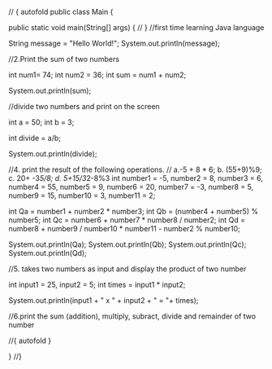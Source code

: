 // { autofold
public class Main {

public static void main(String[] args) {
// }
//first time learning Java language

String message = "Hello World!";
System.out.println(message);


//2.Print the sum of two numbers

int num1= 74;
int num2 = 36;
int sum = num1 + num2;

System.out.println(sum);

//divide two numbers and print on the screen

int a = 50;
int b = 3;

int divide = a/b;

System.out.println(divide);

//4. print the result of the following operations.
// a.-5 + 8 * 6; b. (55+9)%9; c. 20+ -3*5/8; d. 5+15/3*2-8%3
int number1 = -5,
number2 = 8,
number3 = 6,
number4 = 55,
number5 = 9,
number6 = 20,
number7 = -3,
number8 = 5,
number9 = 15,
number10 = 3,
number11 = 2;

int Qa = number1 + number2 * number3;
int Qb = (number4 + number5) % number5;
int Qc = number6 + number7 * number8 / number2;
int Qd = number8 + number9 / number10 * number11 - number2 % number10;

System.out.println(Qa);
System.out.println(Qb);
System.out.println(Qc);
System.out.println(Qd);

//5. takes two numbers as input and display the product of two number

int input1 = 25,
input2 = 5;
int times = input1 * input2;

System.out.println(input1 + " x " + input2 + " = "+ times); 

//6.print the sum (addition), multiply, subract, divide and remainder of two number


//{ autofold
}

}
//}
